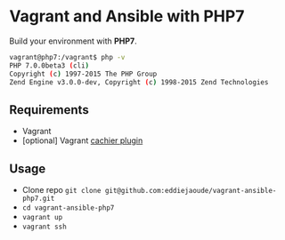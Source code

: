 # Vagrant and Ansible with PHP7

Build your environment with **PHP7**.

```bash
vagrant@php7:/vagrant$ php -v
PHP 7.0.0beta3 (cli)
Copyright (c) 1997-2015 The PHP Group
Zend Engine v3.0.0-dev, Copyright (c) 1998-2015 Zend Technologies
```

## Requirements

* Vagrant
* [optional] Vagrant [cachier plugin](https://github.com/fgrehm/vagrant-cachier)

## Usage

* Clone repo `git clone git@github.com:eddiejaoude/vagrant-ansible-php7.git`
* `cd vagrant-ansible-php7`
* `vagrant up`
* `vagrant ssh`

